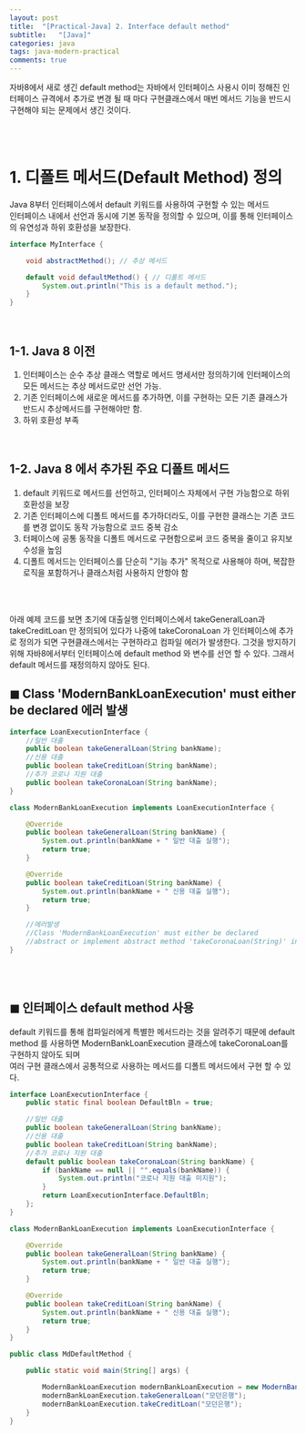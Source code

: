 ```yaml
---
layout: post
title:  "[Practical-Java] 2. Interface default method"
subtitle:   "[Java]"
categories: java
tags: java-modern-practical
comments: true
---
```


자바8에서 새로 생긴 default method는 자바에서 인터페이스 사용시 이미 정해진 인터페이스 규격에서 추가로 변경 될 때 마다 구현클래스에서 매번 메서드 기능을 반드시 구현해야 되는 문제에서 생긴 것이다. 


<br><br>

# 1. 디폴트 메서드(Default Method) 정의

Java 8부터 인터페이스에서 default 키워드를 사용하여 구현할 수 있는 메서드  
인터페이스 내에서 선언과 동시에 기본 동작을 정의할 수 있으며, 이를 통해 인터페이스의 유연성과 하위 호환성을 보장한다.

```java
interface MyInterface {

    void abstractMethod(); // 추상 메서드

    default void defaultMethod() { // 디폴트 메서드
        System.out.println("This is a default method.");
    }
}
```

<br>


## 1-1. Java 8 이전

1. 인터페이스는 순수 추상 클래스 역할로 메서드 명세서만 정의하기에 인터페이스의 모든 메서드는 추상 메서드로만 선언 가능.
2. 기존 인터페이스에 새로운 메서드를 추가하면, 이를 구현하는 모든 기존 클래스가 반드시 추상메서드를 구현해야만 함.
3. 하위 호환성 부족

<br>

## 1-2. Java 8 에서 추가된 주요 디폴트 메서드

1. default 키워드로 메서드를 선언하고, 인터페이스 자체에서 구현 가능함으로 하위 호환성을 보장
2. 기존 인터페이스에 디폴트 메서드를 추가하더라도, 이를 구현한 클래스는 기존 코드를 변경 없이도 동작 가능함으로 코드 중복 감소
3. 터페이스에 공통 동작을 디폴트 메서드로 구현함으로써 코드 중복을 줄이고 유지보수성을 높임
4. 디폴트 메서드는 인터페이스를 단순히 "기능 추가" 목적으로 사용해야 하며, 복잡한 로직을 포함하거나 클래스처럼 사용하지 안항야 함

<br><br>

아래 예제 코드를 보면 초기에 대출실행 인터페이스에서 takeGeneralLoan과 takeCreditLoan 만 정의되어 있다가 나중에 takeCoronaLoan 가 인터페이스에 추가로 정의가 되면 구현클래스에서는 구현하라고 컴파일 에러가 발생한다. 그것을 방지하기 위해 자바8에서부터 인터페이스에 default method 와 변수를 선언 할 수 있다. 그래서 default 메서드를 재정의하지 않아도 된다.


## ◼︎ Class 'ModernBankLoanExecution' must either be declared 에러 발생

```java
interface LoanExecutionInterface {
    //일반 대출
    public boolean takeGeneralLoan(String bankName);
    //신용 대출
    public boolean takeCreditLoan(String bankName);
    //추가 코로나 지원 대출
    public boolean takeCoronaLoan(String bankName);
}

class ModernBankLoanExecution implements LoanExecutionInterface {

    @Override
    public boolean takeGeneralLoan(String bankName) {
        System.out.println(bankName + " 일반 대출 실행");
        return true;
    }

    @Override
    public boolean takeCreditLoan(String bankName) {
        System.out.println(bankName + " 신용 대출 실행");
        return true;
    }

    //에러발생
    //Class 'ModernBankLoanExecution' must either be declared
    //abstract or implement abstract method 'takeCoronaLoan(String)' in 'LoanExecutionInterface'
}
```

<br><br>


## ◼︎ 인터페이스 default method 사용

default 키워드를 통해 컴파일러에게 특별한 메서드라는 것을 알려주기 때문에 default method 를 사용하면 ModernBankLoanExecution 클래스에 takeCoronaLoan를 구현하지 않아도 되며  
여러 구현 클래스에서 공통적으로 사용하는 메서드를 디폴트 메서드에서 구현 할 수 있다.

```java
interface LoanExecutionInterface {
    public static final boolean DefaultBln = true;

    //일반 대출
    public boolean takeGeneralLoan(String bankName);
    //신용 대출
    public boolean takeCreditLoan(String bankName);
    //추가 코로나 지원 대출
    default public boolean takeCoronaLoan(String bankName) {
        if (bankName == null || "".equals(bankName)) {
            System.out.println("코로나 지원 대출 미지원");
        }
        return LoanExecutionInterface.DefaultBln;
    };
}

class ModernBankLoanExecution implements LoanExecutionInterface {

    @Override
    public boolean takeGeneralLoan(String bankName) {
        System.out.println(bankName + " 일반 대출 실행");
        return true;
    }

    @Override
    public boolean takeCreditLoan(String bankName) {
        System.out.println(bankName + " 신용 대출 실행");
        return true;
    }
}

public class MdDefaultMethod {

    public static void main(String[] args) {

        ModernBankLoanExecution modernBankLoanExecution = new ModernBankLoanExecution();
        modernBankLoanExecution.takeGeneralLoan("모던은행");
        modernBankLoanExecution.takeCreditLoan("모던은행");
    }
}
```

<br>

